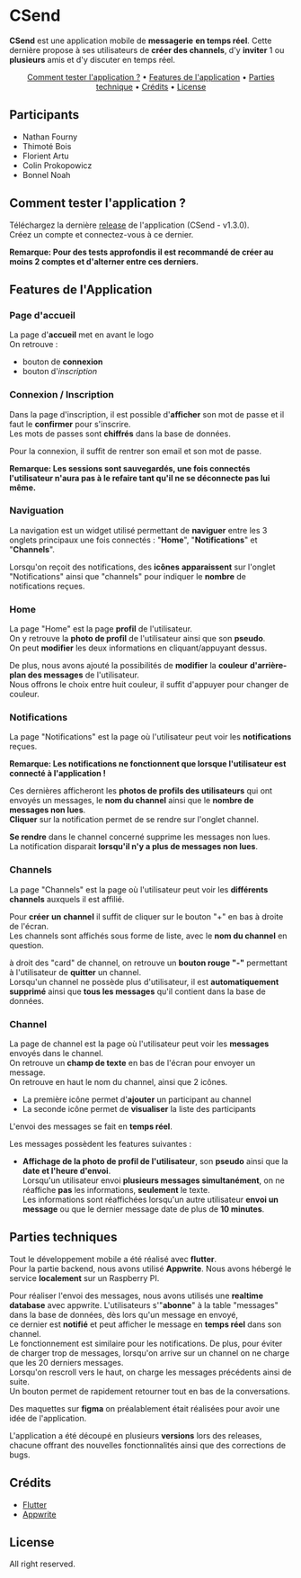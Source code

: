 # CSend

**CSend** est une application mobile de **messagerie** **en temps réel**. Cette dernière propose à ses utilisateurs de **créer des channels**, d'y **inviter** 1 ou **plusieurs** amis et d'y discuter en temps réel.

<p align="center">
  <a href="#test">Comment tester l'application ?</a> •
  <a href="#feat">Features de l'application</a> •
  <a href="#technique">Parties technique</a> •
  <a href="#credit">Crédits</a> •
  <a href="#license">License</a>
</p>

## Participants

- Nathan Fourny
- Thimoté Bois
- Florient Artu
- Colin Prokopowicz
- Bonnel Noah

<div id="test"></div>

## Comment tester l'application ?


Téléchargez la dernière [release](https://github.com/NathanFrny/mobile/releases) de l'application (CSend - v1.3.0).  
Créez un compte et connectez-vous à ce dernier.

**Remarque: Pour des tests approfondis il est recommandé de créer au moins 2 comptes et d'alterner entre ces derniers.**

<div id="feat"></div>

## Features de l'Application


###  Page d'accueil

La page d'**accueil** met en avant le logo  
On retrouve :
- bouton de **connexion**
- bouton d'*inscription*

### Connexion / Inscription

Dans la page d'inscription, il est possible d'**afficher** son mot de passe et il faut le **confirmer** pour s'inscrire.  
Les mots de passes sont **chiffrés** dans la base de données.

Pour la connexion, il suffit de rentrer son email et son mot de passe.

**Remarque: Les sessions sont sauvegardés, une fois connectés l'utilisateur n'aura pas à le refaire tant qu'il ne se déconnecte pas lui même.**

### Naviguation

La navigation est un widget utilisé permettant de **naviguer** entre les 3 onglets principaux une fois connectés : "**Home**", "**Notifications**" et "**Channels**".

Lorsqu'on reçoit des notifications, des **icônes** **apparaissent** sur l'onglet "Notifications" ainsi que "channels" pour indiquer le **nombre** de notifications reçues.

### Home

La page "Home" est la page **profil** de l'utilisateur.  
On y retrouve la **photo de profil** de l'utilisateur ainsi que son **pseudo**.  
On peut **modifier** les deux informations en cliquant/appuyant dessus.

De plus, nous avons ajouté la possibilités de **modifier** la **couleur** **d'arrière-plan des messages** de l'utilisateur.  
Nous offrons le choix entre huit couleur, il suffit d'appuyer pour changer de couleur.

### Notifications

La page "Notifications" est la page où l'utilisateur peut voir les **notifications** reçues.

**Remarque: Les notifications ne fonctionnent que lorsque l'utilisateur est connecté à l'application !**

Ces dernières afficheront les **photos de profils des utilisateurs** qui ont envoyés un messages, le **nom du channel** ainsi que le **nombre de messages non lues**.  
**Cliquer** sur la notification permet de se rendre sur l'onglet channel.

**Se rendre** dans le channel concerné supprime les messages non lues.  
La notification disparait **lorsqu'il n'y a plus de messages non lues**.

### Channels

La page "Channels" est la page où l'utilisateur peut voir les **différents channels** auxquels il est affilié.

Pour **créer** **un** **channel** il suffit de cliquer sur le bouton "+" en bas à droite de l'écran.  
Les channels sont affichés sous forme de liste, avec le **nom du channel** en question.

à droit des "card" de channel, on retrouve un **bouton rouge "-"** permettant à l'utilisateur de **quitter** un channel.  
Lorsqu'un channel ne possède plus d'utilisateur, il est **automatiquement supprimé** ainsi que **tous les messages** qu'il contient dans la base de données.

### Channel

La page de channel est la page où l'utilisateur peut voir les **messages** envoyés dans le channel.  
On retrouve un **champ de texte** en bas de l'écran pour envoyer un message.  
On retrouve en haut le nom du channel, ainsi que 2 icônes.

- La première icône permet d'**ajouter** un participant au channel
- La seconde icône permet de **visualiser** la liste des participants

L'envoi des messages se fait en **temps réel**.

Les messages possèdent les features suivantes :

- **Affichage de la photo de profil de l'utilisateur**, son **pseudo** ainsi que la **date et l'heure d'envoi**.  
  Lorsqu'un utilisateur envoi **plusieurs messages simultanément**, on ne réaffiche **pas** les informations, **seulement** le texte.  
  Les informations sont réaffichées lorsqu'un autre utilisateur **envoi un message** ou que le dernier message date de plus de **10 minutes**.


<div id="technique"> </div>

## Parties techniques


Tout le développement mobile a été réalisé avec **flutter**.  
Pour la partie backend, nous avons utilisé **Appwrite**. Nous avons hébergé le service **localement** sur un Raspberry PI.

Pour réaliser l'envoi des messages, nous avons utilisés une **realtime database** avec appwrite. L'utilisateurs s'"**abonne**" à la table "messages" dans la base de données, dès lors qu'un message en envoyé,  
ce dernier est **notifié** et peut afficher le message en **temps réel** dans son channel.  
Le fonctionnement est similaire pour les notifications.
De plus, pour éviter de charger trop de messages, lorsqu'on arrive sur un channel on ne charge que les 20 derniers messages.  
Lorsqu'on rescroll vers le haut, on charge les messages précédents ainsi de suite.  
Un bouton permet de rapidement retourner tout en bas de la conversations.

Des maquettes sur **figma** on préalablement était réalisées pour avoir une idée de l'application.

L'application a été découpé en plusieurs **versions** lors des releases, chacune offrant des nouvelles fonctionnalités ainsi que des corrections de bugs.

<div id="credit"> </div>

## Crédits


- [Flutter](https://flutter.dev/)
- [Appwrite](https://appwrite.io/)

<div id="license"></div>

## License


All right reserved.

